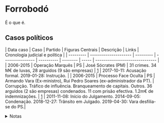 # Forrobodó
É o que é.

## Casos políticos

| Data caso | Caso                  | Partido   | Figuras Centrais | Descrição  | Links | Cronologia judicial e política  |
| --------- | --------------------- | --------- | ---------------- | ---------- | -------- | ----- | ------------------------------- |
| 2006-2015 | Operação Marquês      | PS        | José Sócrates (PM) | 31 crimes. 34 M€ de luvas, 28 arguidos (9 são empresas) | [1](https://pt.wikipedia.org/wiki/Operação_Marquês) | 2017-10-11: Acusação formal. 2019-01-28: Instrução. |
| 2006-2015 | Processo Face Oculta  | PS        | Armando Vara (Ex-ministro), Rui Pedro Soares (ex-administrador da PT). | Corrupção. Tráfico de influência. Branqueamento de capitais. Outros. 36 arguidos (2 são empresas) condenados. 11 com prisão efectiva. 1.2m€ de indemnizações. | [1](https://pt.wikipedia.org/wiki/Processo_Face_Oculta) | 2011-11-08: Início do Julgamento. 2014-09-05: Condenação. 2018-12-27: Trânsito em Julgado. 2019-04-30: Vara desfilia-se do PS.|


<details><summary>Notas </summary>

- Data caso: anos dos ilícitos relevantes.
- Caso: nome da investigação ou nome comum.
- Partido: Partido ou partidos aos quais as Figuras centrais estavam ligadas durante os ilícitos de relevo.
- Figuras Centrais: Pessoas com peso no processo.
- Dimensão: alguns factos sobre a dimensão do processo.
- Links: ligações a agregadores (wikipedia) ou a notícias relevantes.
- Cronologia: historial de eventos relacionados com o processo.

</details>
